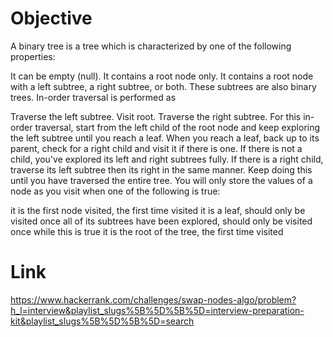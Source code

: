 # Objective
A binary tree is a tree which is characterized by one of the following properties:

It can be empty (null).
It contains a root node only.
It contains a root node with a left subtree, a right subtree, or both. These subtrees are also binary trees.
In-order traversal is performed as

Traverse the left subtree.
Visit root.
Traverse the right subtree.
For this in-order traversal, start from the left child of the root node and keep exploring the left subtree until you reach a leaf. When you reach a leaf, back up to its parent, check for a right child and visit it if there is one. If there is not a child, you've explored its left and right subtrees fully. If there is a right child, traverse its left subtree then its right in the same manner. Keep doing this until you have traversed the entire tree. You will only store the values of a node as you visit when one of the following is true:

it is the first node visited, the first time visited
it is a leaf, should only be visited once
all of its subtrees have been explored, should only be visited once while this is true
it is the root of the tree, the first time visited

# Link
https://www.hackerrank.com/challenges/swap-nodes-algo/problem?h_l=interview&playlist_slugs%5B%5D%5B%5D=interview-preparation-kit&playlist_slugs%5B%5D%5B%5D=search